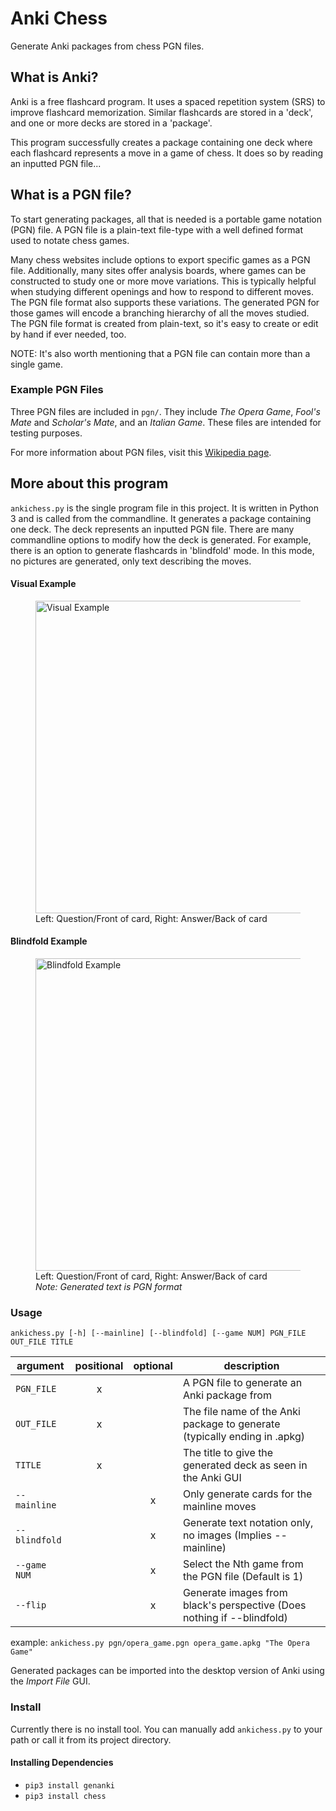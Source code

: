 # Anki Chess
Generate Anki packages from chess PGN files.

## What is Anki?
Anki is a free flashcard program. It uses a spaced repetition system (SRS) to improve flashcard memorization. Similar flashcards are stored in a 'deck', and one or more decks are stored in a 'package'.

This program successfully creates a package containing one deck where each flashcard represents a move in a game of chess. It does so by reading an inputted PGN file...

## What is a PGN file?
To start generating packages, all that is needed is a portable game notation (PGN) file. A PGN file is a plain-text file-type with a well defined format used to notate chess games.

Many chess websites include options to export specific games as a PGN file. Additionally, many sites offer analysis boards, where games can be constructed to study one or more move variations. This is typically helpful when studying different openings and how to respond to different moves. The PGN file format also supports these variations. The generated PGN for those games will encode a branching hierarchy of all the moves studied. The PGN file format is created from plain-text, so it's easy to create or edit by hand if ever needed, too.

NOTE: It's also worth mentioning that a PGN file can contain more than a single game.

### Example PGN Files
Three PGN files are included in `pgn/`. They include _The Opera Game_, _Fool's Mate_ and _Scholar's Mate_, and an _Italian Game_. These files are intended for testing purposes.

For more information about PGN files, visit this [Wikipedia page](https://en.wikipedia.org/wiki/Portable_Game_Notation).

## More about this program
`ankichess.py` is the single program file in this project. It is written in Python 3 and is called from the commandline. It generates a package containing one deck. The deck represents an inputted PGN file. There are many commandline options to modify how the deck is generated. For example, there is an option to generate flashcards in 'blindfold' mode. In this mode, no pictures are generated, only text describing the moves.

#### Visual Example
<figure>
  <img src="https://i.imgur.com/IOUd5Cq.png" alt="Visual Example" width=500/>
  <figcaption>Left: Question/Front of card, Right: Answer/Back of card</figcaption>
</figure>

#### Blindfold Example
<figure>
  <img src="https://i.imgur.com/IPKAPQC.png" alt="Blindfold Example" width=500/>
  <figcaption>Left: Question/Front of card, Right: Answer/Back of card</br><i>Note: Generated text is PGN format</i></figcaption>
</figure>

### Usage
`ankichess.py [-h] [--mainline] [--blindfold] [--game NUM] PGN_FILE OUT_FILE TITLE`

| argument      | positional | optional | description                                                               |
|---------------|:----------:|:--------:|---------------------------------------------------------------------------|
| `PGN_FILE`    | x          |          | A PGN file to generate an Anki package from                               |
| `OUT_FILE`    | x          |          | The file name of the Anki package to generate (typically ending in .apkg) |
| `TITLE`       | x          |          | The title to give the generated deck as seen in the Anki GUI              |
| `--mainline`  |            | x        | Only generate cards for the mainline moves                                |
| `--blindfold` |            | x        | Generate text notation only, no images (Implies --mainline)               |
| `--game NUM`  |            | x        | Select the Nth game from the PGN file (Default is 1)                      |
| `--flip`      |            | x        | Generate images from black's perspective (Does nothing if --blindfold)    |

example: `ankichess.py pgn/opera_game.pgn opera_game.apkg "The Opera Game"`

Generated packages can be imported into the desktop version of Anki using the _Import File_ GUI.

### Install
Currently there is no install tool. You can manually add `ankichess.py` to your path or call it from its project directory.

#### Installing Dependencies
- `pip3 install genanki`
- `pip3 install chess`
